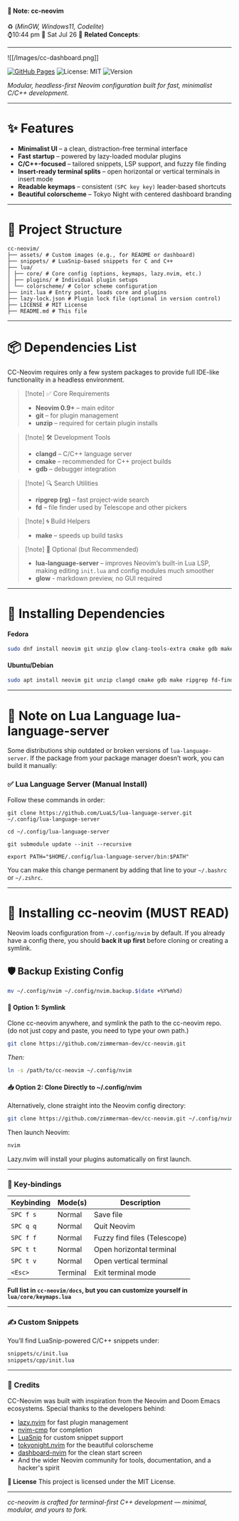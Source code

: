 #### 📝 Note: cc-neovim 
 ♻️ (*MinGW, Windows11, Codelite*)   
 ⌚10:44 pm  📆 Sat Jul 26
 🔗 **Related Concepts**:
___

![[/Images/cc-dashboard.png]]

[![GitHub Pages](https://img.shields.io/badge/View%20Site-cc--neovim-blue?style=flat-square)](https://zimmerman-dev.github.io/cc-neovim)  ![License: MIT](https://img.shields.io/badge/License-MIT-green?style=flat-square)   ![Version](https://img.shields.io/github/v/tag/zimmerman-dev/cc-neovim?label=version&style=flat-square) 

_Modular, headless-first Neovim configuration built for fast, minimalist C/C++ development._
___
# ✨ Features

- **Minimalist UI** – a clean, distraction-free terminal interface
- **Fast startup** – powered by lazy-loaded modular plugins
- **C/C++-focused** – tailored snippets, LSP support, and fuzzy file finding
- **Insert-ready terminal splits** – open horizontal or vertical terminals in insert mode
- **Readable keymaps** – consistent `(SPC key key)` leader-based shortcuts
- **Beautiful colorscheme** – Tokyo Night with centered dashboard branding
___
# 📁 Project Structure

```
cc-neovim/
├── assets/ # Custom images (e.g., for README or dashboard)
├── snippets/ # LuaSnip-based snippets for C and C++
├── lua/
│ ├── core/ # Core config (options, keymaps, lazy.nvim, etc.)
│ ├── plugins/ # Individual plugin setups
│ └── colorscheme/ # Color scheme configuration
├── init.lua # Entry point, loads core and plugins
├── lazy-lock.json # Plugin lock file (optional in version control)
├── LICENSE # MIT License
├── README.md # This file

```
 ___
# 📦 Dependencies List

CC-Neovim requires only a few system packages to provide full IDE-like functionality in a headless environment.

>[!note] ✅ Core Requirements
> - **Neovim 0.9+** – main editor
> - **git** – for plugin management
> - **unzip** – required for certain plugin installs

>[!note] 🛠 Development Tools
>-  **clangd** – C/C++ language server
> - **cmake** – recommended for C++ project builds
> - **gdb** – debugger integration

>[!note] 🔍 Search Utilities
> - **ripgrep (rg)** – fast project-wide search
> - **fd** – file finder used by Telescope and other pickers

>[!note] 🌀 Build Helpers
>- **make** – speeds up build tasks

>[!note] 🌙 Optional (but Recommended)
> - **lua-language-server** – improves Neovim’s built-in Lua LSP, making editing `init.lua` and config modules much smoother
> - **glow** - markdown preview, no GUI required

---
# 🔹 Installing Dependencies

#### Fedora
```bash
sudo dnf install neovim git unzip glow clang-tools-extra cmake gdb make ripgrep fd-find lua-language-server
```

#### Ubuntu/Debian
```bash
sudo apt install neovim git unzip clangd cmake gdb make ripgrep fd-find lua-language-server
```
___
# 📌 Note on Lua Language lua-language-server

Some distributions ship outdated or broken versions of `lua-language-server`.
If the package from your package manager doesn’t work, you can build it manually:

### ✅ Lua Language Server (Manual Install)

Follow these commands in order:
```
git clone https://github.com/LuaLS/lua-language-server.git ~/.config/lua-language-server
```
```
cd ~/.config/lua-language-server
```
```
git submodule update --init --recursive
```
```
export PATH="$HOME/.config/lua-language-server/bin:$PATH"
```

You can make this change permanent by adding that line to your `~/.bashrc` or `~/.zshrc`.
___
# 🔧 Installing cc-neovim (MUST READ)

Neovim loads configuration from `~/.config/nvim` by default.
If you already have a config there, you should **back it up first** before cloning or creating a symlink.

## 🛡️ Backup Existing Config
```bash
mv ~/.config/nvim ~/.config/nvim.backup.$(date +%Y%m%d)
```

#### 🔗 Option 1: Symlink

Clone cc-neovim anywhere, and symlink the path to the cc-neovim repo. (do not just copy and paste, you need to type your own path.)
```bash
git clone https://github.com/zimmerman-dev/cc-neovim.git
```

*Then:*
```bash
ln -s /path/to/cc-neovim ~/.config/nvim
```

#### 📥 Option 2: Clone Directly to ~/.config/nvim

Alternatively, clone straight into the Neovim config directory:
```bash
git clone https://github.com/zimmerman-dev/cc-neovim.git ~/.config/nvim
```

Then launch Neovim:
```bash
nvim
```

Lazy.nvim will install your plugins automatically on first launch.
___
### 🎹 Key-bindings

| Keybinding | Mode(s)  | Description                  |
| ---------- | -------- | ---------------------------- |
| `SPC f s`  | Normal   | Save file                    |
| `SPC q q`  | Normal   | Quit Neovim                  |
| `SPC f f`  | Normal   | Fuzzy find files (Telescope) |
| `SPC t t`  | Normal   | Open horizontal terminal     |
| `SPC t v`  | Normal   | Open vertical terminal       |
| `<Esc>`    | Terminal | Exit terminal mode           |

**Full list in `cc-neovim/docs`, but you can customize yourself in `lua/core/keymaps.lua`**
___
### ✍️ Custom Snippets

You’ll find LuaSnip-powered C/C++ snippets under:

```bash
snippets/c/init.lua
snippets/cpp/init.lua

```
___
### 🪪 Credits

CC-Neovim was built with inspiration from the Neovim and Doom Emacs ecosystems.
Special thanks to the developers behind:

- [lazy.nvim](https://github.com/folke/lazy.nvim) for fast plugin management
- [nvim-cmp](https://github.com/hrsh7th/nvim-cmp) for completion
- [LuaSnip](https://github.com/L3MON4D3/LuaSnip) for custom snippet support
- [tokyonight.nvim](https://github.com/folke/tokyonight.nvim) for the beautiful colorscheme
- [dashboard-nvim](https://github.com/nvimdev/dashboard-nvim) for the clean start screen
- And the wider Neovim community for tools, documentation, and a hacker's spirit

 **📜 License**
This project is licensed under the MIT License.
___

*cc-neovim is crafted for terminal-first C++ development — minimal, modular, and yours to fork.*